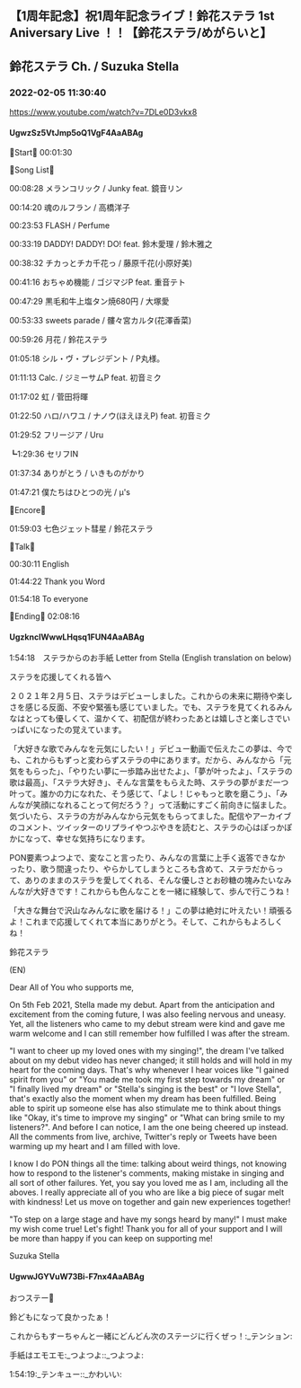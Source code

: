 ## 【1周年記念】祝1周年記念ライブ！鈴花ステラ 1st Aniversary Live ！！【鈴花ステラ/めがらいと】
## 鈴花ステラ Ch. / Suzuka Stella
### 2022-02-05 11:30:40
https://www.youtube.com/watch?v=7DLe0D3vkx8
#### UgwzSz5VtJmp5oQ1VgF4AaABAg
🔔Start🔔 00:01:30



🔔Song List🔔

00:08:28 メランコリック / Junky feat. 鏡音リン

00:14:20 魂のルフラン / 高橋洋子

00:23:53 FLASH / Perfume

00:33:19 DADDY! DADDY! DO! feat. 鈴木愛理 / 鈴木雅之

00:38:32 チカっとチカ千花っ / 藤原千花(小原好美)

00:41:16 おちゃめ機能 / ゴジマジP feat. 重音テト

00:47:29 黒毛和牛上塩タン焼680円 / 大塚愛

00:53:33 sweets parade / 髏々宮カルタ(花澤香菜)

00:59:26 月花 / 鈴花ステラ

01:05:18 シル・ヴ・プレジデント / P丸様。

01:11:13 Calc. / ジミーサムP feat. 初音ミク

01:17:02 虹 / 菅田将暉

01:22:50 ハロ/ハワユ / ナノウ(ほえほえP) feat. 初音ミク

01:29:52 フリージア / Uru

┗1:29:36 セリフIN

01:37:34 ありがとう / いきものがかり

01:47:21 僕たちはひとつの光 / μ's



🔔Encore🔔

01:59:03 七色ジェット彗星 / 鈴花ステラ



🔔Talk🔔

00:30:11 English

01:44:22 Thank you Word

01:54:18 To everyone



🔔Ending💐 02:08:16

#### UgzknclWwwLHqsq1FUN4AaABAg
1:54:18　ステラからのお手紙 Letter from Stella (English translation on below)



ステラを応援してくれる皆へ



２０２１年２月５日、ステラはデビューしました。これからの未来に期待や楽しさを感じる反面、不安や緊張も感じていました。でも、ステラを見てくれるみんなはとっても優しくて、温かくて、初配信が終わったあとは嬉しさと楽しさでいっぱいになったの覚えています。



「大好きな歌でみんなを元気にしたい！」デビュー動画で伝えたこの夢は、今でも、これからもずっと変わらずステラの中にあります。だから、みんなから「元気をもらった」、「やりたい夢に一歩踏み出せたよ」、「夢が叶ったよ」、「ステラの歌は最高」、「ステラ大好き」、そんな言葉をもらえた時、ステラの夢がまだ一つ叶って。誰かの力になれた、そう感じて、「よし！じゃもっと歌を磨こう」、「みんなが笑顔になれることって何だろう？」って活動にすごく前向きに悩ました。気づいたら、ステラの方がみんなから元気をもらってました。配信やアーカイブのコメント、ツイッターのリプライやつぶやきを読むと、ステラの心はぽっかぽかになって、幸せな気持ちになります。



PON要素つよつよで、変なこと言ったり、みんなの言葉に上手く返答できなかったり、歌う間違ったり、やらかしてしまうところも含めて、ステラだからって、ありのままのステラを愛してくれる、そんな優しさとお砂糖の塊みたいなみんなが大好きです！これからも色んなことを一緒に経験して、歩んで行こうね！



「大きな舞台で沢山なみんなに歌を届ける！」この夢は絶対に叶えたい！頑張るよ！これまで応援してくれて本当にありがとう。そして、これからもよろしくね！



鈴花ステラ



(EN)

Dear All of You who supports me,



On 5th Feb 2021, Stella made my debut. Apart from the anticipation and excitement from the coming future, I was also feeling nervous and uneasy. Yet, all the listeners who came to my debut stream were kind and gave me warm welcome and I can still remember how fulfilled I was after the stream. 



"I want to cheer up my loved ones with my singing!", the dream I've talked about on my debut video has never changed; it still holds and will hold in my heart for the coming days. That's why whenever I hear voices like "I gained spirit from you" or "You made me took my first step towards my dream" or "I finally lived my dream" or "Stella's singing is the best" or "I love Stella", that's exactly also the moment when my dream has been fulfilled. Being able to spirit up someone else has also stimulate me to think about things like "Okay, it's time to improve my singing" or "What can bring smile to my listeners?". And before I can notice, I am the one being cheered up instead. All the comments from live, archive, Twitter's reply or Tweets have been warming up my heart and I am filled with love.



I know I do PON things all the time: talking about weird things, not knowing how to respond to the listener's comments, making mistake in singing and all sort of other failures. Yet, you say you loved me as I am, including all the aboves. I really appreciate all of you who are like a big piece of sugar melt with kindness! Let us move on together and gain new experiences together!



"To step on a large stage and have my songs heard by many!" I must make my wish come true! Let's fight! Thank you for all of your support and I will be more than happy if you can keep on supporting me!



Suzuka Stella

#### UgwwJGYVuW73Bi-F7nx4AaABAg
おつステー🔔

鈴どもになって良かったぁ！

これからもすーちゃんと一緒にどんどん次のステージに行くぜっ！:_テンション:



手紙はエモエモ:_つよつよ::_つよつよ:

1:54:19:_テンキュー::_かわいい:

